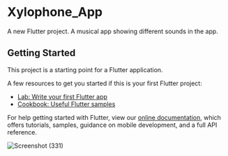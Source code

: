 # Xylophone_App 

A new Flutter project. A musical app showing different sounds in the app. 

## Getting Started

This project is a starting point for a Flutter application.

A few resources to get you started if this is your first Flutter project:

- [Lab: Write your first Flutter app](https://flutter.dev/docs/get-started/codelab)
- [Cookbook: Useful Flutter samples](https://flutter.dev/docs/cookbook)

For help getting started with Flutter, view our
[online documentation](https://flutter.dev/docs), which offers tutorials,
samples, guidance on mobile development, and a full API reference.


![Screenshot (331)](https://user-images.githubusercontent.com/38869235/159422906-6f141a77-ca30-4625-8b3a-e437ade963ea.png)

